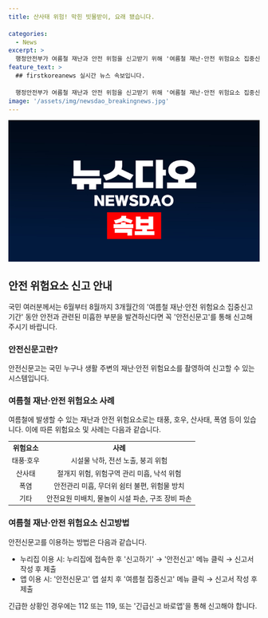 ```yaml
---
title: 산사태 위험! 막힌 빗물받이, 요래 됐습니다.

categories:
  - News
excerpt: >
  행정안전부가 여름철 재난과 안전 위험을 신고받기 위해 '여름철 재난·안전 위험요소 집중신고 기간'을 운영합니다. 국민은 안전신문고를 통해 주변의 위험요소를 촬영하여 신고할 수 있으며, 태풍·호우, 산사태, 폭염 등 다양한 위험요소에 대해 신고 가능합니다. 누리집 또는 스마트폰 앱을 통해 신고할 수 있으며, 긴급한 상황은 112 또는 119로 신고해야 합니다.
feature_text: >
  ## firstkoreanews 실시간 뉴스 속보입니다.

  행정안전부가 여름철 재난과 안전 위험을 신고받기 위해 '여름철 재난·안전 위험요소 집중신고 기간'을 운영합니다. 국민은 안전신문고를 통해 주변의 위험요소를 촬영하여 신고할 수 있으며, 태풍·호우, 산사태, 폭염 등 다양한 위험요소에 대해 신고 가능합니다. 누리집 또는 스마트폰 앱을 통해 신고할 수 있으며, 긴급한 상황은 112 또는 119로 신고해야 합니다.
image: '/assets/img/newsdao_breakingnews.jpg'
---
```


<p><img src="/assets/img/newsdao_breakingnews.jpg" alt="firstkoreanews 속보" /></p>

<h2 data-ke-size="size26">안전 위험요소 신고 안내</h2>

<p>국민 여러분께서는 6월부터 8월까지 3개월간의 '여름철 재난·안전 위험요소 집중신고 기간' 동안 안전과 관련된 미흡한 부분을 발견하신다면 꼭 '안전신문고'를 통해 신고해 주시기 바랍니다.</p>

<h3>안전신문고란?</h3>

<p data-ke-size="size16">안전신문고는 국민 누구나 생활 주변의 재난·안전 위험요소를 촬영하여 신고할 수 있는 시스템입니다.</p>

<h3>여름철 재난·안전 위험요소 사례</h3>

<p data-ke-size="size16">여름철에 발생할 수 있는 재난과 안전 위험요소로는 태풍, 호우, 산사태, 폭염 등이 있습니다. 이에 따른 위험요소 및 사례는 다음과 같습니다.</p>

<table>
  <tr>
    <td style="text-align: center; height: 17px;"><b>위험요소</b></td>
    <td style="text-align: center; height: 17px;"><b>사례</b></td>
  </tr>
  <tr>
    <td style="text-align: center; height: 17px;">태풍·호우</td>
    <td style="text-align: center; height: 17px;">시설물 낙하, 전선 노출, 붕괴 위험</td>
  </tr>
  <tr>
    <td style="text-align: center; height: 17px;">산사태</td>
    <td style="text-align: center; height: 17px;">절개지 위험, 위험구역 관리 미흡, 낙석 위험</td>
  </tr>
  <tr>
    <td style="text-align: center; height: 17px;">폭염</td>
    <td style="text-align: center; height: 17px;">안전관리 미흡, 무더위 쉼터 불편, 위험물 방치</td>
  </tr>
  <tr>
    <td style="text-align: center; height: 17px;">기타</td>
    <td style="text-align: center; height: 17px;">안전요원 미배치, 물놀이 시설 파손, 구조 장비 파손</td>
  </tr>
</table>

<h3>여름철 재난·안전 위험요소 신고방법</h3>

<p data-ke-size="size16">안전신문고를 이용하는 방법은 다음과 같습니다.</p>

<ul>
  <li>누리집 이용 시: 누리집에 접속한 후 '신고하기' → '안전신고' 메뉴 클릭 → 신고서 작성 후 제출</li>
  <li>앱 이용 시: '안전신문고' 앱 설치 후 '여름철 집중신고' 메뉴 클릭 → 신고서 작성 후 제출</li>
</ul>

<p data-ke-size="size16">긴급한 상황인 경우에는 112 또는 119, 또는 '긴급신고 바로앱'을 통해 신고해야 합니다.</p>

<p data-ke-size="size16">&nbsp;</p>

